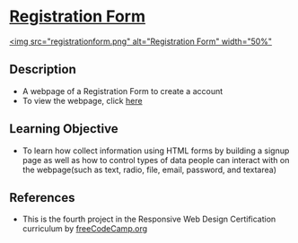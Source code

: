 # [Registration Form](https://vincentz-42.github.io/freecodecamp/RegistrationForm/)

[<img src="registrationform.png" alt="Registration Form" width="50%"](#)

## Description
* A webpage of a Registration Form to create a account 
* To view the webpage, click [here](https://vincentz-42.github.io/freecodecamp/RegistrationForm/)


## Learning Objective
* To learn how collect information using HTML forms by building a signup page as well as how to control types of data people can interact with on the webpage(such as text, radio, file, email, password, and textarea)

## References
* This is the fourth project in the Responsive Web Design Certification curriculum by [freeCodeCamp.org](freeCodeCamp.org)